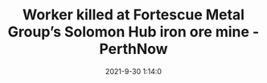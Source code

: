---
"title": "Worker killed at Fortescue Metal Group’s Solomon Hub iron ore mine - PerthNow"
"date": "2021-9-30 1:14:0"
"feed_name": "GOOGLENEWSDRILLING"
"feed_website": "https://news.google.com/search?q=drilling%2Bincident&hl=en-US&gl=US&ceid=US:en"
"feed_rss": "https://news.google.com/rss/search?q=drilling%2Bincident&hl=en-US&gl=US&ceid=US:en"
"link": "https://www.perthnow.com.au/business/mining/fmg-mine-closed-after-worker-incident-c-4108983"
"source": "{'href': 'https://www.perthnow.com.au', 'title': 'PerthNow'}"
"file": "_posts/2021-1-1-85f073e702fd1eeb0afb65f7a0df4b1ccfd8fe5e.md"
"accident": "1"
"drilling": "1"
"dead": "1"
"injured": "0"
"arrested": "0"
"where": "mining site"
"causes": "fall"
"place": "unknown place"
---